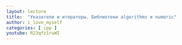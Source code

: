 ```yaml
---
layout: lecture
title:  "Указатели и итераторы. Библиотеки algorithms и numeric"
author: i_love_myself
categories: [ cpp ]
youtube: R23qfz1ruWI
---
```

